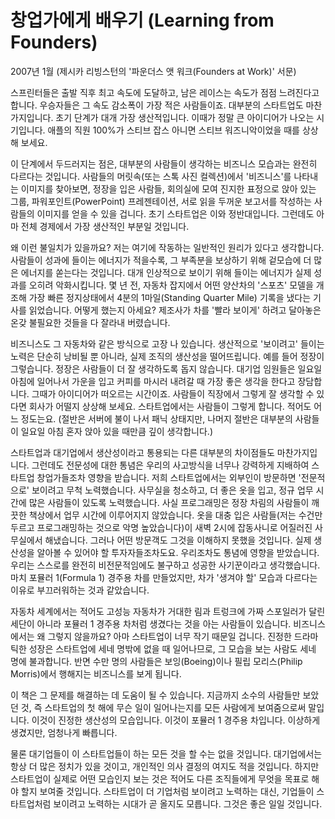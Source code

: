 # 창업가에게 배우기 (Learning from Founders)

2007년 1월
(제시카 리빙스턴의 '파운더스 앳 워크(Founders at Work)' 서문)

스프린터들은 출발 직후 최고 속도에 도달하고, 남은 레이스는 속도가 점점 느려진다고 합니다. 우승자들은 그 속도 감소폭이 가장 적은 사람들이죠. 대부분의 스타트업도 마찬가지입니다. 초기 단계가 대개 가장 생산적입니다. 이때가 정말 큰 아이디어가 나오는 시기입니다. 애플의 직원 100%가 스티브 잡스 아니면 스티브 워즈니악이었을 때를 상상해 보세요.

이 단계에서 두드러지는 점은, 대부분의 사람들이 생각하는 비즈니스 모습과는 완전히 다르다는 것입니다. 사람들의 머릿속(또는 스톡 사진 컬렉션)에서 '비즈니스'를 나타내는 이미지를 찾아보면, 정장을 입은 사람들, 회의실에 모여 진지한 표정으로 앉아 있는 그룹, 파워포인트(PowerPoint) 프레젠테이션, 서로 읽을 두꺼운 보고서를 작성하는 사람들의 이미지를 얻을 수 있을 겁니다. 초기 스타트업은 이와 정반대입니다. 그런데도 아마 전체 경제에서 가장 생산적인 부분일 것입니다.

왜 이런 불일치가 있을까요? 저는 여기에 작동하는 일반적인 원리가 있다고 생각합니다. 사람들이 성과에 들이는 에너지가 적을수록, 그 부족분을 보상하기 위해 겉모습에 더 많은 에너지를 쏟는다는 것입니다. 대개 인상적으로 보이기 위해 들이는 에너지가 실제 성과를 오히려 악화시킵니다. 몇 년 전, 자동차 잡지에서 어떤 양산차의 '스포츠' 모델을 개조해 가장 빠른 정지상태에서 4분의 1마일(Standing Quarter Mile) 기록을 냈다는 기사를 읽었습니다. 어떻게 했는지 아세요? 제조사가 차를 '빨라 보이게' 하려고 달아놓은 온갖 불필요한 것들을 다 잘라내 버렸습니다.

비즈니스도 그 자동차와 같은 방식으로 고장 나 있습니다. 생산적으로 '보이려고' 들이는 노력은 단순히 낭비될 뿐 아니라, 실제 조직의 생산성을 떨어뜨립니다. 예를 들어 정장이 그렇습니다. 정장은 사람들이 더 잘 생각하도록 돕지 않습니다. 대기업 임원들은 일요일 아침에 일어나서 가운을 입고 커피를 마시러 내려갈 때 가장 좋은 생각을 한다고 장담합니다. 그때가 아이디어가 떠오르는 시간이죠. 사람들이 직장에서 그렇게 잘 생각할 수 있다면 회사가 어떨지 상상해 보세요. 스타트업에서는 사람들이 그렇게 합니다. 적어도 어느 정도는요. (절반은 서버에 불이 나서 패닉 상태지만, 나머지 절반은 대부분의 사람들이 일요일 아침 혼자 앉아 있을 때만큼 깊이 생각합니다.)

스타트업과 대기업에서 생산성이라고 통용되는 다른 대부분의 차이점들도 마찬가지입니다. 그런데도 전문성에 대한 통념은 우리의 사고방식을 너무나 강력하게 지배하여 스타트업 창업가들조차 영향을 받습니다. 저희 스타트업에서는 외부인이 방문하면 '전문적으로' 보이려고 무척 노력했습니다. 사무실을 청소하고, 더 좋은 옷을 입고, 정규 업무 시간에 많은 사람들이 있도록 노력했습니다. 사실 프로그래밍은 정장 차림의 사람들이 깨끗한 책상에서 업무 시간에 이루어지지 않았습니다. 옷을 대충 입은 사람들(저는 수건만 두르고 프로그래밍하는 것으로 악명 높았습니다)이 새벽 2시에 잡동사니로 어질러진 사무실에서 해냈습니다. 그러나 어떤 방문객도 그것을 이해하지 못했을 것입니다. 실제 생산성을 알아볼 수 있어야 할 투자자들조차도요. 우리조차도 통념에 영향을 받았습니다. 우리는 스스로를 완전히 비전문적임에도 불구하고 성공한 사기꾼이라고 생각했습니다. 마치 포뮬러 1(Formula 1) 경주용 차를 만들었지만, 차가 '생겨야 할' 모습과 다르다는 이유로 부끄러워하는 것과 같았습니다.

자동차 세계에서는 적어도 고성능 자동차가 거대한 림과 트렁크에 가짜 스포일러가 달린 세단이 아니라 포뮬러 1 경주용 차처럼 생겼다는 것을 아는 사람들이 있습니다. 비즈니스에서는 왜 그렇지 않을까요? 아마 스타트업이 너무 작기 때문일 겁니다. 진정한 드라마틱한 성장은 스타트업에 세네 명밖에 없을 때 일어나므로, 그 모습을 보는 사람도 세네 명에 불과합니다. 반면 수만 명의 사람들은 보잉(Boeing)이나 필립 모리스(Philip Morris)에서 행해지는 비즈니스를 보게 됩니다.

이 책은 그 문제를 해결하는 데 도움이 될 수 있습니다. 지금까지 소수의 사람들만 보았던 것, 즉 스타트업의 첫 해에 무슨 일이 일어나는지를 모든 사람에게 보여줌으로써 말입니다. 이것이 진정한 생산성의 모습입니다. 이것이 포뮬러 1 경주용 차입니다. 이상하게 생겼지만, 엄청나게 빠릅니다.

물론 대기업들이 이 스타트업들이 하는 모든 것을 할 수는 없을 것입니다. 대기업에서는 항상 더 많은 정치가 있을 것이고, 개인적인 의사 결정의 여지도 적을 것입니다. 하지만 스타트업이 실제로 어떤 모습인지 보는 것은 적어도 다른 조직들에게 무엇을 목표로 해야 할지 보여줄 것입니다. 스타트업이 더 기업처럼 보이려고 노력하는 대신, 기업들이 스타트업처럼 보이려고 노력하는 시대가 곧 올지도 모릅니다. 그것은 좋은 일일 것입니다.